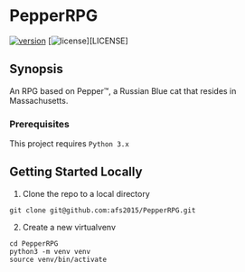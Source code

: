 # PepperRPG
[![version][version-badge]][CHANGELOG] [![license][license-badge]][LICENSE]

## Synopsis
An RPG based on Pepper™, a Russian Blue cat that resides in Massachusetts.

### Prerequisites
This project requires `Python 3.x`

## Getting Started Locally

1. Clone the repo to a local directory

```
git clone git@github.com:afs2015/PepperRPG.git
```

2. Create a new virtualvenv

```
cd PepperRPG
python3 -m venv venv
source venv/bin/activate
```

[CHANGELOG]: ./CHANGELOG.md
[version-badge]: https://img.shields.io/badge/version-1.0.2-blue.svg
[license-badge]: https://img.shields.io/badge/license-MIT-blue.svg
